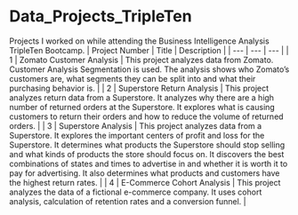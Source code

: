 # Data_Projects_TripleTen
Projects I worked on while attending the Business Intelligence Analysis TripleTen Bootcamp.
| Project Number | Title | Description |
| --- | --- | --- | 
| 1 | Zomato Customer Analysis | This project analyzes data from Zomato. Customer Analysis Segmentation is used. The analysis shows who Zomato’s customers are, what segments they can be split into and what their purchasing behavior is. |
| 2 | Superstore Return Analysis | This project analyzes return data from a Superstore. It analyzes why there are a high number of returned orders at the Superstore. It explores what is causing customers to return their orders and how to reduce the volume of returned orders. |
| 3 | Superstore Analysis | This project analyzes data from a Superstore. It explores the important centers of profit and loss for the Superstore. It determines what products the Superstore should stop selling and what kinds of products the store should focus on. It discovers the best combinations of states and times to advertise in and whether it is worth it to pay for advertising. It also determines what products and customers have the highest return rates. |
| 4 | E-Commerce Cohort Analysis | This project analyzes the data of a fictional e-commerce company. It uses cohort analysis, calculation of retention rates and a conversion funnel. |













































































































































































































































